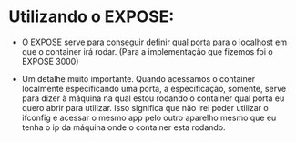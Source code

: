 # Utilizando o EXPOSE:
- O EXPOSE serve para conseguir definir qual porta para o localhost em que o container irá rodar. (Para a implementação que fizemos foi o EXPOSE 3000)

- Um detalhe muito importante. Quando acessamos o container localmente especificando uma porta, a especificação, somente, serve para dizer à máquina na qual estou rodando o container qual porta eu quero abrir para utilizar. Isso significa que não irei poder utilizar o ifconfig e acessar o mesmo app pelo outro aparelho mesmo que eu tenha o ip da máquina onde o container esta rodando.